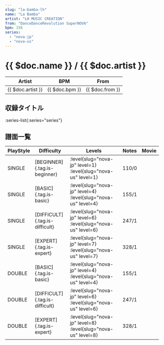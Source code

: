 ```yaml
---
slug: "la-bamba-lh"
name: "La Bamba"
artist: "LH MUSIC CREATION"
from: "DanceDanceRevolution SuperNOVA"
bpm: 156
series:
  - "nova-jp"
  - "nova-us"
---
```


# {{ $doc.name }} / {{ $doc.artist }}

|Artist|BPM|From|
|------|---|----|
|{{ $doc.artist }}|{{ $doc.bpm }}|{{ $doc.from }}|

## 収録タイトル

:series-list{:series="series"}

## 譜面一覧

|PlayStyle|Difficulty|Levels|Notes|Movie|
|---------|----------|------|-----|-----|
|SINGLE|[BEGINNER]{.tag.is-beginner}|:level{slug="nova-jp" level=1} :level{slug="nova-us" level=1}|110/0||
|SINGLE|[BASIC]{.tag.is-basic}|:level{slug="nova-jp" level=4} :level{slug="nova-us" level=4}|155/1||
|SINGLE|[DIFFICULT]{.tag.is-difficult}|:level{slug="nova-jp" level=6} :level{slug="nova-us" level=6}|247/1||
|SINGLE|[EXPERT]{.tag.is-expert}|:level{slug="nova-jp" level=7} :level{slug="nova-us" level=7}|328/1||
|DOUBLE|[BASIC]{.tag.is-basic}|:level{slug="nova-jp" level=4} :level{slug="nova-us" level=4}|155/1||
|DOUBLE|[DIFFICULT]{.tag.is-difficult}|:level{slug="nova-jp" level=6} :level{slug="nova-us" level=6}|247/1||
|DOUBLE|[EXPERT]{.tag.is-expert}|:level{slug="nova-jp" level=8} :level{slug="nova-us" level=8}|328/1||
